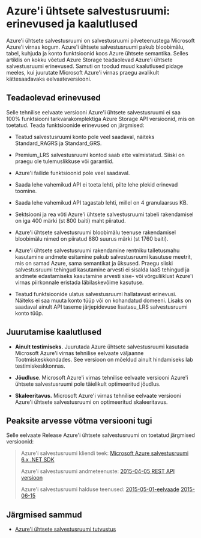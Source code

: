 
<properties
    pageTitle="Azure'i ühtsete salvestusruumi: erinevusi ja kaalutlused | Microsoft Azure'i"
    description="Mõista nende erinevusi Azure Storage ja muud Azure'i ühtsete salvestusruumi juurutamise kaalutlused."
    services="azure-stack"
    documentationCenter=""
    authors="MChadalapaka"
    manager="siroy"
    editor=""/>

<tags
    ms.service="azure-stack"
    ms.workload="na"
    ms.tgt_pltfrm="na"
    ms.devlang="na"
    ms.topic="get-started-article"
    ms.date="09/26/2016"
    ms.author="mchad"/>

# <a name="azure-consistent-storage-differences-and-considerations"></a>Azure'i ühtsete salvestusruumi: erinevused ja kaalutlused

Azure'i ühtsete salvestusruumi on salvestusruumi pilveteenustega Microsoft Azure'i virnas kogum. Azure'i ühtsete salvestusruumi pakub bloobimälu, tabel, kuhjuda ja konto funktsioonid koos Azure ühtsete semantika. Selles artiklis on kokku võetud Azure Storage teadaolevad Azure'i ühtsete salvestusruumi erinevused. Samuti on toodud muud kaalutlused pidage meeles, kui juurutate Microsoft Azure'i virnas praegu avalikult kättesaadavaks eelvaateversiooni.

<span id="Concepts" class="anchor"><span id="_Toc386544169" class="anchor"><span id="_Toc389466742" class="anchor"><span id="_Ref428966996" class="anchor"><span id="_Toc433223853" class="anchor"></span></span></span></span></span>
## <a name="known-differences"></a>Teadaolevad erinevused

Selle tehnilise eelvaate versiooni Azure'i ühtsete salvestusruumi ei saa 100% funktsiooni tarkvarakomplektiga Azure Storage API versioonid, mis on toetatud. Teada funktsioonide erinevused on järgmised:

-   Teatud salvestusruumi konto pole veel saadaval, näiteks Standard\_RAGRS ja Standard\_GRS.

-   Premium\_LRS salvestusruumi kontod saab ette valmistatud. Siiski on praegu ole tulemuslikkuse või garantiid.

-   Azure'i failide funktsioonid pole veel saadaval.

-   Saada lehe vahemikud API ei toeta lehti, pilte lehe plekid erinevad toomine.

-   Saada lehe vahemikud API tagastab lehti, millel on 4 granulaarsus KB.

-   Sektsiooni ja rea võti Azure'i ühtsete salvestusruumi tabeli rakendamisel on iga 400 märki (st 800 baiti) maht piiratud.

-   Azure'i ühtsete salvestusruumi bloobimälu teenuse rakendamisel bloobimälu nimed on piiratud 880 suurus märki (st 1760 baiti).

-   Azure'i ühtsete salvestusruumi rakendamine rentniku talletusmahu kasutamine andmete esitamine pakub salvestusruumi kasutuse meetrit, mis on samad Azure, sama semantikat ja üksused. Praegu siiski salvestusruumi tehingud kasutamine arvesti ei sisalda IaaS tehingud ja andmete edastamiseks kasutamine arvesti sise- või võrguliiklust Azure'i virnas piirkonnale eristada läbilaskevõime kasutuse.

-   Teatud funktsioonide ulatus salvestusruumi hallatavust erinevusi. Näiteks ei saa muuta konto tüüp või on kohandatud domeeni. Lisaks on saadaval ainult API taseme järjepidevuse lisatasu\_LRS salvestusruumi konto tüüp.

## <a name="deployment-considerations"></a>Juurutamise kaalutlused

-   **Ainult testimiseks.** Juurutada Azure ühtsete salvestusruumi kasutada Microsoft Azure'i virnas tehnilise eelvaate väljaanne Tootmiskeskkondades. See versioon on mõeldud ainult hindamiseks lab testimiskeskkonnas.

-   **Jõudluse**. Microsoft Azure'i virnas tehnilise eelvaate versiooni Azure'i ühtsete salvestusruumi pole täielikult optimeeritud jõudlus.

-   **Skaleeritavus.** Microsoft Azure'i virnas tehnilise eelvaate versiooni Azure'i ühtsete salvestusruumi on optimeeritud skaleeritavus.

## <a name="version-support-considerations"></a>Peaksite arvesse võtma versiooni tugi

Selle eelvaate Release Azure'i ühtsete salvestusruumi on toetatud järgmised versioonid:

> Azure'i salvestusruumi kliendi teek: [Microsoft Azure salvestusruumi 6.x .NET SDK](http://www.nuget.org/packages/WindowsAzure.Storage/6.2.0)
>
> Azure'i salvestusruumi andmeteenuste: [2015-04-05 REST API versioon](https://msdn.microsoft.com/library/azure/mt705637.aspx)
>
> Azure'i salvestusruumi halduse teenused: [2015-05-01-eelvaade](https://msdn.microsoft.com/library/azure/mt163683.aspx)
> [2015-06-15](https://msdn.microsoft.com/library/azure/mt163683.aspx)
## <a name="next-steps"></a>Järgmised sammud

-   [Azure'i ühtsete salvestusruumi tutvustus](azure-stack-storage-overview.md)
